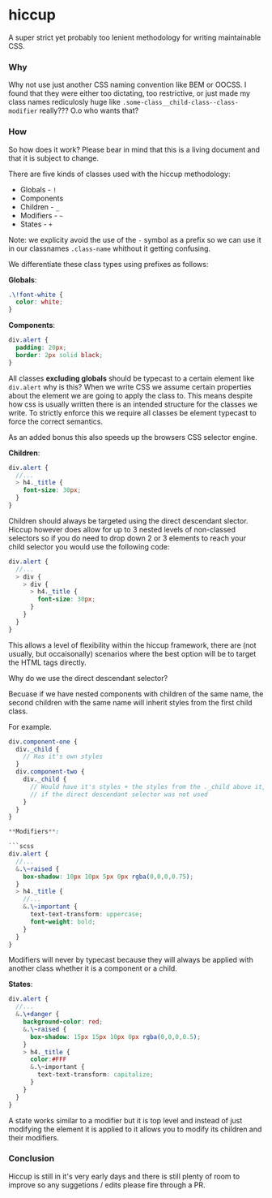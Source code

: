 # hiccup

A super strict yet probably too lenient methodology for writing maintainable CSS.

### Why

Why not use just another CSS naming convention like BEM or OOCSS. I found that they were either too dictating, too restrictive, or just made my class names rediculosly huge like `.some-class__child-class--class-modifier` really??? O.o who wants that?

### How

So how does it work? Please bear in mind that this is a living document and that it is subject to change.

There are five kinds of classes used with the hiccup methodology:

* Globals - `!`
* Components
* Children - `_`
* Modifiers - `~`
* States - `+`

Note: we explicity avoid the use of the `-` symbol as a prefix so we can use it in our classnames `.class-name` whithout it getting confusing.

We differentiate these class types using prefixes as follows:

**Globals**:

```scss
.\!font-white {
  color: white;
}
```

**Components**:

```scss
div.alert {
  padding: 20px;
  border: 2px solid black;
}
```

All classes **excluding globals** should be typecast to a certain element like `div.alert` why is this? When we write CSS we assume certain properties about the element we are going to apply the class to. This means despite how css is usually written there is an intended structure for the classes we write. To strictly enforce this we require all classes be element typecast to force the correct semantics.

As an added bonus this also speeds up the browsers CSS selector engine.

**Children**:

```scss
div.alert {
  //...
  > h4._title {
    font-size: 30px;
  }
}
```

Children should always be targeted using the direct descendant slector. Hiccup however does allow for up to 3 nested levels of non-classed selectors so if you do need to drop down 2 or 3 elements to reach your child selector you would use the following code:

```scss
div.alert {
  //...
  > div {
    > div {
      > h4._title {
        font-size: 30px;
      }
    }
  }
}
```

This allows a level of flexibility within the hiccup framework, there are (not usually, but occaisonally) scenarios where the best option will be to target the HTML tags directly.

Why do we use the direct descendant selector?

Becuase if we have nested components with children of the same name, the second children with the same name will inherit styles from the first child class.

For example.

```scss
div.component-one {
  div._child {
    // Has it's own styles
  }
  div.component-two {
    div._child {
      // Would have it's styles + the styles from the ._child above it,
      // if the direct descendant selector was not used
    }
  }
}

**Modifiers**:

```scss
div.alert {
  //...
  &.\~raised {
    box-shadow: 10px 10px 5px 0px rgba(0,0,0,0.75);
  }
  > h4._title {
    //...
    &.\~important {
      text-text-transform: uppercase;
      font-weight: bold;
    }
  }
}
```

Modifiers will never by typecast because they will always be applied with another class whether it is a component or a child.

**States**:

```scss
div.alert {
  //...
  &.\+danger {
    background-color: red;
    &.\~raised {
      box-shadow: 15px 15px 10px 0px rgba(0,0,0,0.5);
    }
    > h4._title {
      color:#FFF
      &.\~important {
        text-text-transform: capitalize;
      }
    }
  }
}
```

A state works similar to a modifier but it is top level and instead of just modifying the element it is applied to it allows you to modify its children and their modifiers.

### Conclusion

Hiccup is still in it's very early days and there is still plenty of room to improve so any suggetions / edits please fire through a PR.
